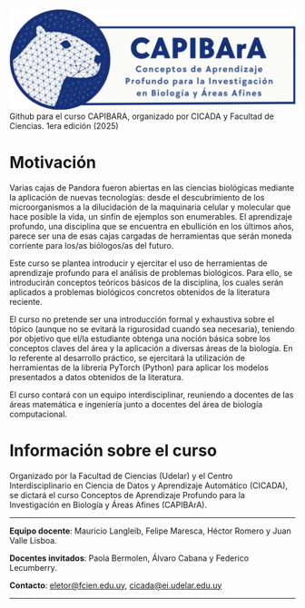 <img src="imgs/capibara_banner.png" width="600">
Github para el curso CAPIBARA, organizado por CICADA y Facultad de Ciencias. 1era edición (2025)



# Motivación
Varias cajas de Pandora fueron abiertas en las ciencias biológicas mediante la aplicación de nuevas tecnologías: desde el descubrimiento de los microorganismos a la dilucidación de la maquinaria celular y molecular que hace posible la vida, un sinfín de ejemplos son enumerables. El aprendizaje profundo, una disciplina que se encuentra en ebullición en los últimos años, parece ser una de esas cajas cargadas de herramientas que serán moneda corriente para los/as biólogos/as del futuro.

Este curso se plantea introducir y ejercitar el uso de herramientas de aprendizaje profundo para el análisis de problemas biológicos. Para ello, se introducirán conceptos teóricos básicos de la disciplina, los cuales serán aplicados a problemas biológicos concretos obtenidos de la literatura reciente.

El curso no pretende ser una introducción formal y exhaustiva sobre el tópico (aunque no se evitará la rigurosidad cuando sea necesaria), teniendo por objetivo que el/la estudiante obtenga una noción básica sobre los conceptos claves del área y la aplicación a diversas áreas de la biología. En lo referente al desarrollo práctico, se ejercitará la utilización de herramientas de la librería PyTorch (Python) para aplicar los modelos presentados a datos obtenidos de la literatura.

El curso contará con un equipo interdisciplinar, reuniendo a docentes de las áreas matemática e ingeniería junto a docentes del área de biología computacional.

# Información sobre el curso
Organizado por la Facultad de Ciencias (Udelar) y el Centro Interdisciplinario en Ciencia de Datos y Aprendizaje Automático (CICADA), se dictará el curso Conceptos de Aprendizaje Profundo para la Investigación en Biología y Áreas Afines (CAPIBArA).

___

**Equipo docente**: Mauricio Langleib, Felipe Maresca, Héctor Romero y Juan Valle Lisboa.

**Docentes invitados**: Paola Bermolen, Álvaro Cabana y Federico Lecumberry.

**Contacto**: eletor@fcien.edu.uy, cicada@ei.udelar.edu.uy

___

